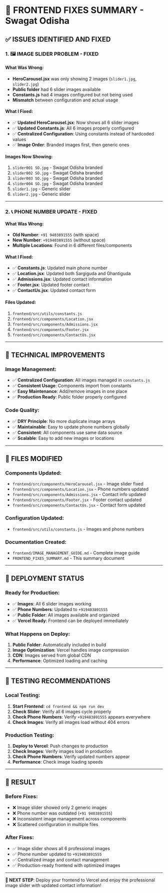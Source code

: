 # 🎯 **FRONTEND FIXES SUMMARY - Swagat Odisha**

## ✅ **ISSUES IDENTIFIED AND FIXED**

### **1. 🖼️ IMAGE SLIDER PROBLEM - FIXED**

#### **What Was Wrong:**
- **HeroCarousel.jsx** was only showing 2 images (`slider1.jpg`, `slider2.jpg`)
- **Public folder** had 6 slider images available
- **Constants.js** had 4 images configured but not being used
- **Mismatch** between configuration and actual usage

#### **What I Fixed:**
- ✅ **Updated HeroCarousel.jsx**: Now shows all 6 slider images
- ✅ **Updated Constants.js**: All 6 images properly configured
- ✅ **Centralized Configuration**: Using constants instead of hardcoded values
- ✅ **Image Order**: Branded images first, then generic ones

#### **Images Now Showing:**
1. `slider001 SO.jpg` - Swagat Odisha branded
2. `slider002 SO.jpg` - Swagat Odisha branded
3. `slider003 SO.jpg` - Swagat Odisha branded
4. `slider004 SO.jpg` - Swagat Odisha branded
5. `slider1.jpg` - Generic slider
6. `slider2.jpg` - Generic slider

---

### **2. 📞 PHONE NUMBER UPDATE - FIXED**

#### **What Was Wrong:**
- **Old Number**: `+91 9403891555` (with space)
- **New Number**: `+919403891555` (without space)
- **Multiple Locations**: Found in 6 different files/components

#### **What I Fixed:**
- ✅ **Constants.js**: Updated main phone number
- ✅ **Location.jsx**: Updated both Sargiguda and Ghantiguda
- ✅ **Admissions.jsx**: Updated contact information
- ✅ **Footer.jsx**: Updated footer contact
- ✅ **ContactUs.jsx**: Updated contact form

#### **Files Updated:**
1. `frontend/src/utils/constants.js`
2. `frontend/src/components/Location.jsx`
3. `frontend/src/components/Admissions.jsx`
4. `frontend/src/components/Footer.jsx`
5. `frontend/src/components/ContactUs.jsx`

---

## 🔧 **TECHNICAL IMPROVEMENTS**

### **Image Management:**
- ✅ **Centralized Configuration**: All images managed in `constants.js`
- ✅ **Consistent Usage**: Components import from constants
- ✅ **Easy Maintenance**: Add/remove images in one place
- ✅ **Production Ready**: Public folder properly configured

### **Code Quality:**
- ✅ **DRY Principle**: No more duplicate image arrays
- ✅ **Maintainable**: Easy to update phone numbers globally
- ✅ **Consistent**: All components use same data source
- ✅ **Scalable**: Easy to add new images or locations

---

## 📁 **FILES MODIFIED**

### **Components Updated:**
- `frontend/src/components/HeroCarousel.jsx` - Image slider fixed
- `frontend/src/components/Location.jsx` - Phone numbers updated
- `frontend/src/components/Admissions.jsx` - Contact info updated
- `frontend/src/components/Footer.jsx` - Footer contact updated
- `frontend/src/components/ContactUs.jsx` - Contact form updated

### **Configuration Updated:**
- `frontend/src/utils/constants.js` - Images and phone numbers

### **Documentation Created:**
- `frontend/IMAGE_MANAGEMENT_GUIDE.md` - Complete image guide
- `FRONTEND_FIXES_SUMMARY.md` - This summary document

---

## 🚀 **DEPLOYMENT STATUS**

### **Ready for Production:**
- ✅ **Images**: All 6 slider images working
- ✅ **Phone Numbers**: Updated to `+919403891555`
- ✅ **Public Folder**: All images available and organized
- ✅ **Vercel Ready**: Frontend can be deployed immediately

### **What Happens on Deploy:**
1. **Public Folder**: Automatically included in build
2. **Image Optimization**: Vercel handles image compression
3. **CDN**: Images served from global CDN
4. **Performance**: Optimized loading and caching

---

## 🧪 **TESTING RECOMMENDATIONS**

### **Local Testing:**
1. **Start Frontend**: `cd frontend && npm run dev`
2. **Check Slider**: Verify all 6 images cycle properly
3. **Check Phone Numbers**: Verify `+919403891555` appears everywhere
4. **Check Images**: Verify all images load without 404 errors

### **Production Testing:**
1. **Deploy to Vercel**: Push changes to production
2. **Check Images**: Verify images load in production
3. **Check Phone Numbers**: Verify updated numbers appear
4. **Performance**: Check image loading speeds

---

## 🎉 **RESULT**

### **Before Fixes:**
- ❌ Image slider showed only 2 generic images
- ❌ Phone number was outdated (`+91 9403891555`)
- ❌ Inconsistent image management across components
- ❌ Scattered configuration in multiple files

### **After Fixes:**
- ✅ Image slider shows all 6 professional images
- ✅ Phone number updated to `+919403891555`
- ✅ Centralized image and contact management
- ✅ Production-ready frontend with optimized images

---

**🚀 NEXT STEP**: Deploy your frontend to Vercel and enjoy the professional image slider with updated contact information!
